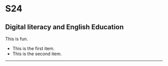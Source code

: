 # S24
## Digital literacy and English Education

This is fun.

+ This is the first item.
+ This is the second item.


---
